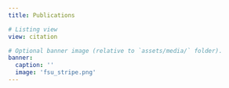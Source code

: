 ```yaml
---
title: Publications

# Listing view
view: citation

# Optional banner image (relative to `assets/media/` folder).
banner:
  caption: ''
  image: 'fsu_stripe.png'
---
```


